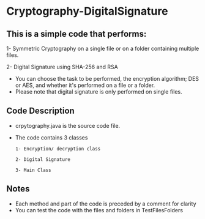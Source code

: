 # Cryptography-DigitalSignature

 ## This is a simple code that performs:  
 1- Symmetric Cryptography on a single file or on a folder containing multiple files.
 
 2- Digital Signature using SHA-256 and RSA
- You can choose the task to be performed, the encryption algorithm; DES or AES, and whether it's performed on a file or a folder.
- Please note that digital signature is only performed on single files.

## Code Description
- crpytography.java is the source code file. 
- The code contains 3 classes
  
      1- Encryption/ decryption class

      2- Digital Signature

      3- Main Class

## Notes
- Each method and part of the code is preceded by a comment for clarity
- You can test the code with the files and folders in TestFilesFolders
 


